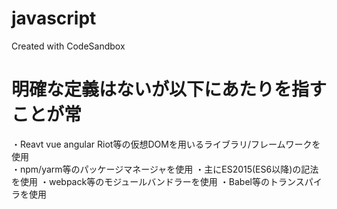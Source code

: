 # javascript
Created with CodeSandbox

# 明確な定義はないが以下にあたりを指すことが常
・Reavt vue angular Riot等の仮想DOMを用いるライブラリ/フレームワークを使用<br>
・npm/yarm等のパッケージマネージャを使用
・主にES2015(ES6以降)の記法を使用
・webpack等のモジュールバンドラーを使用
・Babel等のトランスパイラを使用
